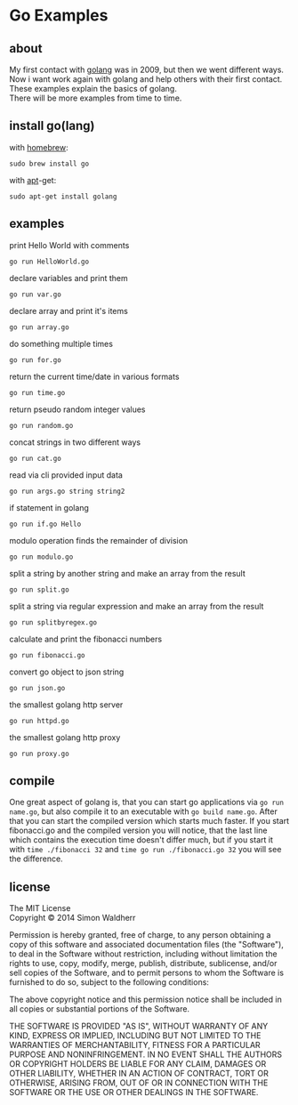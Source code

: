 # Go Examples

## about

My first contact with [golang](http://golang.org) was in 2009, but then we went different ways. Now i want work again with golang and help others with their first contact. These examples explain the basics of golang.  
There will be more examples from time to time.

## install go(lang)

with [homebrew](http://mxcl.github.io/homebrew/):

```
sudo brew install go
```

with [apt](http://packages.qa.debian.org/a/apt.html)-get:

```
sudo apt-get install golang
```

## examples

print Hello World with comments

```
go run HelloWorld.go
```

declare variables and print them

```
go run var.go
```

declare array and print it's items

```
go run array.go
```

do something multiple times

```
go run for.go
```

return the current time/date in various formats

```
go run time.go
```

return pseudo random integer values

```
go run random.go
```

concat strings in two different ways

```
go run cat.go
```

read via cli provided input data

```
go run args.go string string2
```

if statement in golang

```
go run if.go Hello
```

modulo operation finds the remainder of division

```
go run modulo.go
```

split a string by another string and make an array from the result

```
go run split.go
```

split a string via regular expression and make an array from the result

```
go run splitbyregex.go
```

calculate and print the fibonacci numbers

```
go run fibonacci.go
```

convert go object to json string

```
go run json.go
```

the smallest golang http server

```
go run httpd.go
```

the smallest golang http proxy

```
go run proxy.go
```

## compile

One great aspect of golang is, that you can start go applications via ```go run name.go```, but also compile it to an executable with ```go build name.go```. After that you can start the compiled version which starts much faster.
If you start fibonacci.go and the compiled version you will notice, that the last line which contains the execution time doesn't differ much, but if you start it with ```time ./fibonacci 32``` and ```time go run ./fibonacci.go 32``` you will see the difference.

## license

The MIT License  
Copyright © 2014 Simon Waldherr  

Permission is hereby granted, free of charge, to any person obtaining a copy of this software and associated documentation files (the "Software"), to deal in the Software without restriction, including without limitation the rights to use, copy, modify, merge, publish, distribute, sublicense, and/or sell copies of the Software, and to permit persons to whom the Software is furnished to do so, subject to the following conditions:

The above copyright notice and this permission notice shall be included in all copies or substantial portions of the Software.

THE SOFTWARE IS PROVIDED "AS IS", WITHOUT WARRANTY OF ANY KIND, EXPRESS OR IMPLIED, INCLUDING BUT NOT LIMITED TO THE WARRANTIES OF MERCHANTABILITY, FITNESS FOR A PARTICULAR PURPOSE AND NONINFRINGEMENT. IN NO EVENT SHALL THE AUTHORS OR COPYRIGHT HOLDERS BE LIABLE FOR ANY CLAIM, DAMAGES OR OTHER LIABILITY, WHETHER IN AN ACTION OF CONTRACT, TORT OR OTHERWISE, ARISING FROM, OUT OF OR IN CONNECTION WITH THE SOFTWARE OR THE USE OR OTHER DEALINGS IN THE SOFTWARE.

